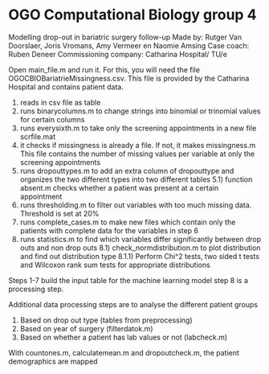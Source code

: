 # OGO Computational Biology group 4
Modelling drop-out in bariatric surgery follow-up
Made by: Rutger Van Doorslaer, Joris Vromans, Amy Vermeer en Naomie Amsing
Case coach: Ruben Deneer
Commissioning company: Catharina Hospital/ TU/e

Open main_file.m and run it. For this, you will need the file OGOCBIOBariatrieMissingness.csv. 
This file is provided by the Catharina Hospital and contains patient data.
1) reads in csv file as table
2) runs binarycolumns.m to change strings into binomial or trinomial values for certain columns
3) runs everysixth.m to take only the screening appointments in a new file scrfile.mat
4) it checks if missingness is already a file. If not, it makes missingness.m
	This file contains the number of missing values per variable at only the screening appointments
5) runs dropouttypes.m to add an extra column of dropouttype and organizes 
	the two different types into two different tables
	5.1) function absent.m checks whether a patient was present at a certain appointment
6) runs thresholding.m to filter out variables with too much missing data. Threshold is set at 20%
7) runs complete_cases.m to make new files which contain only the patients with complete data for the variables in step 6
8) runs statistics.m to find which variables differ significantly between drop outs and non drop outs
	8.1) check_normdistribution.m to plot distribution and find out distribution type
		8.1.1) Perform Chi^2 tests, two sided t tests and Wilcoxon rank sum tests for appropriate distributions

Steps 1-7 build the input table for the machine learning model
step 8 is a processing step.

Additional data processing steps are to analyse the different patient groups
1) Based on drop out type (tables from preprocessing)
2) Based on year of surgery (filterdatok.m)
3) Based on whether a patient has lab values or not (labcheck.m)

With countones.m, calculatemean.m and dropoutcheck.m, the patient demographics are mapped
